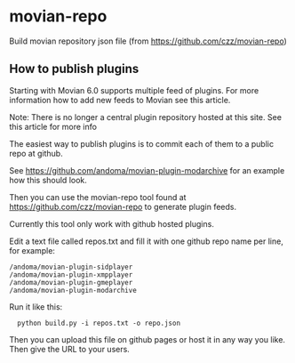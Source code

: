 # movian-repo
Build movian repository json file (from https://github.com/czz/movian-repo)


## How to publish plugins

Starting with Movian 6.0 supports multiple feed of plugins. For more information how to add new feeds to Movian see this article.

Note: There is no longer a central plugin repository hosted at this site. See this article for more info

The easiest way to publish plugins is to commit each of them to a public repo at github.

See https://github.com/andoma/movian-plugin-modarchive for an example how this should look.

Then you can use the movian-repo tool found at https://github.com/czz/movian-repo to generate plugin feeds.

Currently this tool only work with github hosted plugins.

Edit a text file called repos.txt and fill it with one github repo name per line, for example:
~~~
/andoma/movian-plugin-sidplayer
/andoma/movian-plugin-xmpplayer
/andoma/movian-plugin-gmeplayer
/andoma/movian-plugin-modarchive
~~~
Run it like this:
~~~
  python build.py -i repos.txt -o repo.json
~~~
Then you can upload this file on github pages or host it in any way you like. Then give the URL to your users.
